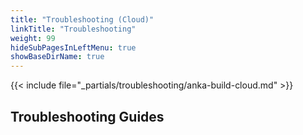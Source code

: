 ```yaml
---
title: "Troubleshooting (Cloud)"
linkTitle: "Troubleshooting"
weight: 99
hideSubPagesInLeftMenu: true
showBaseDirName: true
---
```


{{< include file="_partials/troubleshooting/anka-build-cloud.md" >}}

## Troubleshooting Guides
